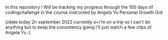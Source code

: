 In this repository i Will be tracking my progress through the 100 days of codingchallenge in the course instructed by Angela Yu
Personal Growth
Grit

Udate today 2n september 2022 currently o=i'm on a trip so I can't do anything but to keep the consistency going i'll just watch a few clips of Angela Yu :(
